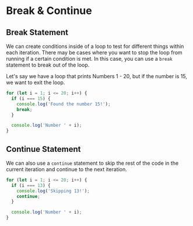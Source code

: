 # Break & Continue

## Break Statement

We can create conditions inside of a loop to test for different things within each iteration. There may be cases where you want to stop the loop from running if a certain condition is met. In this case, you can use a `break` statement to break out of the loop.

Let's say we have a loop that prints Numbers 1 - 20, but if the number is 15, we want to exit the loop.

```JavaScript
for (let i = 1; i <= 20; i++) {
  if (i === 15) {
    console.log('Found the number 15!');
    break;
  }

  console.log('Number ' + i);
}
```

## Continue Statement

We can also use a `continue` statement to skip the rest of the code in the current iteration and continue to the next iteration.

```JavaScript
for (let i = 1; i <= 20; i++) {
  if (i === 13) {
    console.log('Skipping 13!');
    continue;
  }

  console.log('Number ' + i);
}
```
